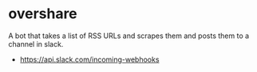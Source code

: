 # overshare

A bot that takes a list of RSS URLs and scrapes them and posts them to a channel in slack.

 - https://api.slack.com/incoming-webhooks
